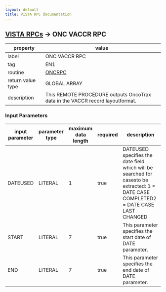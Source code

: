 ```yaml
---
layout: default
title: VISTA RPC documentation
---
```




## [VISTA RPCs](TableOfContent.md) &#8594; ONC VACCR RPC 

 property | value 
--- | --- 
 label | ONC VACCR RPC
 tag | EN1
 routine | [ONCRPC](http://code.osehra.org/dox/Routine_ONCRPC_source.html)
 return value type | GLOBAL ARRAY
 description | This REMOTE PROCEDURE outputs OncoTrax data in the VACCR record layoutformat.

### Input Parameters

| input parameter | parameter type | maximum data length | required | description | 
| --- | --- | --- | --- | --- | 
| DATEUSED | LITERAL | 1 | true | DATEUSED specifies the date field which will be searched for casesto be extracted: 1 = DATE CASE COMPLETED2 = DATE CASE LAST CHANGED | 
| START | LITERAL | 7 | true | This parameter specifies the start date of DATE parameter. | 
| END | LITERAL | 7 | true | This parameter specifies the end date of DATE parameter. | 